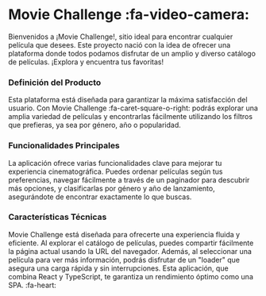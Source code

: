 # Movie Challenge :fa-video-camera:

Bienvenidos a ¡Movie Challenge!, sitio ideal para encontrar cualquier película que desees. Este proyecto nació con la idea de ofrecer una plataforma donde todos podamos disfrutar de un amplio y diverso catálogo de películas. ¡Explora y encuentra tus favoritas!

### Definición del Producto

Esta plataforma está diseñada para garantizar la máxima satisfacción del usuario. Con Movie Challenge :fa-caret-square-o-right: podrás explorar una amplia variedad de películas y encontrarlas fácilmente utilizando los filtros que prefieras, ya sea por género, año o popularidad.

### Funcionalidades Principales

La aplicación ofrece varias funcionalidades clave para mejorar tu experiencia cinematográfica. Puedes ordenar películas según tus preferencias, navegar fácilmente a través de un paginador para descubrir más opciones, y clasificarlas por género y año de lanzamiento, asegurándote de encontrar exactamente lo que buscas.

### Características Técnicas

Movie Challenge está diseñada para ofrecerte una experiencia fluida y eficiente. Al explorar el catálogo de películas, puedes compartir fácilmente la página actual usando la URL del navegador. Además, al seleccionar una película para ver más información, podrás disfrutar de un "loader" que asegura una carga rápida y sin interrupciones. Esta aplicación, que combina React y TypeScript, te garantiza un rendimiento óptimo como una SPA. :fa-heart:
